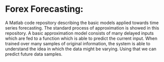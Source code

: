 Forex Forecasting:
=====================================

A Matlab code repository describing the basic models applied towards time series forecasting. The standard process of 
approximation is showed in this repository. A basic approximation model consists of many delayed inputs which are
fed to a function which is able to predict the current input. When trained over many samples of original information, the 
system is able to understand the idea in which the data might be varying. Using that we can predict future data samples.

